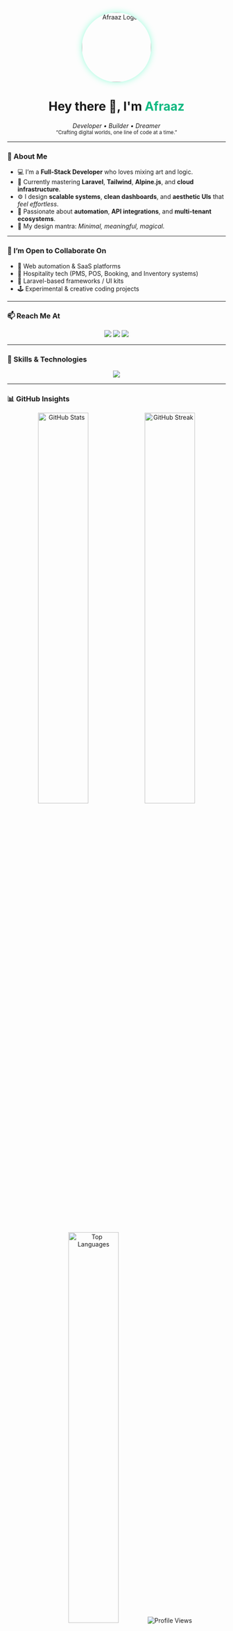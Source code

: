 <p align="center">
  <img src="https://afraaz.xyz/assets/img/profile-img.jpg" 
       alt="Afraaz Logo" 
       width="160" 
       style="border-radius: 50%; box-shadow: 0 0 15px rgba(0, 255, 170, 0.4);"/>
</p>

<h1 align="center">Hey there 👋, I'm <span style="color:#10B981;">Afraaz</span></h1>

<p align="center">
  <em>Developer • Builder • Dreamer</em><br>
  <sub>“Crafting digital worlds, one line of code at a time.”</sub>
</p>

---

### 👀 About Me
- 💻 I’m a **Full-Stack Developer** who loves mixing art and logic.  
- 🌱 Currently mastering **Laravel**, **Tailwind**, **Alpine.js**, and **cloud infrastructure**.  
- ⚙️ I design **scalable systems**, **clean dashboards**, and **aesthetic UIs** that *feel effortless*.  
- 🧠 Passionate about **automation**, **API integrations**, and **multi-tenant ecosystems**.  
- 🎨 My design mantra: *Minimal, meaningful, magical.*

---

### 💞️ I’m Open to Collaborate On
- 🤖 Web automation & SaaS platforms  
- 🏨 Hospitality tech (PMS, POS, Booking, and Inventory systems)  
- 🧩 Laravel-based frameworks / UI kits  
- 🕹️ Experimental & creative coding projects  

---

### 📫 Reach Me At
<p align="center">
  <a href="mailto:afrazafey1523@gmail.com"><img src="https://img.shields.io/badge/Email-0A66C2?style=for-the-badge&logo=gmail&logoColor=white" /></a>
  <a href="https://mv.linkedin.com/in/ahmed-afraaz-33a647318" target="_blank"><img src="https://img.shields.io/badge/LinkedIn-0077B5?style=for-the-badge&logo=linkedin&logoColor=white" /></a>
  <a href="https://github.com/afrazafey" target="_blank"><img src="https://img.shields.io/badge/GitHub-181717?style=for-the-badge&logo=github&logoColor=white" /></a>
</p>

---

### 🧠 Skills & Technologies

<p align="center">
  <img src="https://skillicons.dev/icons?i=laravel,php,js,html,css,tailwind,alpinejs,vue,mysql,git,linux,docker,nginx,vscode" />
</p>

---

### 📊 GitHub Insights

<p align="center">
  <img src="https://github-readme-stats.vercel.app/api?username=afrazafey&show_icons=true&theme=radical&hide_border=true&border_radius=15&include_all_commits=true&count_private=true" width="48%" alt="GitHub Stats" />
  <img src="https://github-readme-streak-stats.herokuapp.com/?user=afrazafey&theme=radical&hide_border=true&border_radius=15" width="48%" alt="GitHub Streak" />
</p>

<p align="center">
  <img src="https://github-readme-stats.vercel.app/api/top-langs/?username=afrazafey&layout=compact&langs_count=8&theme=radical&hide_border=true&border_radius=15" width="48%" alt="Top Languages" />
  <img src="https://komarev.com/ghpvc/?username=afrazafey&label=Profile%20Views&color=10B981&style=for-the-badge" alt="Profile Views" />
</p>

---

### 🚀 Projects in Motion
- 🌐 **GlowLab** — Multi-brand POS & PMS suite for hospitality.  
- 🍰 **My Cakes & Sweets** — Recipe + sponsor management made elegant.  
- 🐦 **MovieBot** — Telegram-integrated media automation.  
- 🦜 **TropicPets** — A lively, animated pet e-commerce experience.  
- ⚙️ **Alozza Core** — Shared Laravel foundation powering everything.  

---

### ✨ Fun Facts
- ☕ Fueled by caffeine and curiosity.  
- 🎧 Lo-fi, rain, and dark terminals = coding heaven.  
- 💬 “Code is poetry. Errors are just metaphors waiting to be understood.”  

---

<h3 align="center">✨ Thanks for stopping by ✨</h3>
<p align="center">
  <sub>“Building the future, pixel by pixel, commit by commit.”</sub>
</p>

<p align="center">
  <img src="https://github-profile-trophy.vercel.app/?username=afrazafey&theme=radical&no-frame=true&margin-w=8" alt="Trophy Case" />
</p>
